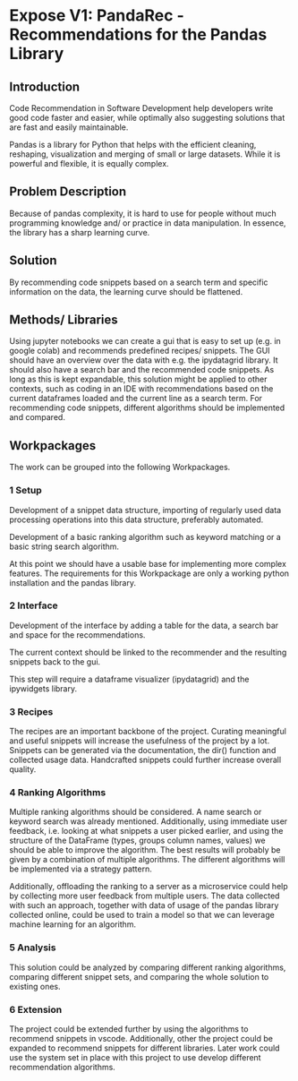 # Expose V1: PandaRec - Recommendations for the Pandas Library

## Introduction

Code Recommendation in Software Development help developers write good code faster and easier, while optimally also suggesting solutions that are fast and easily maintainable.

Pandas is a library for Python that helps with the efficient cleaning, reshaping, visualization and merging of small or large datasets. While it is powerful and flexible, it is equally complex.

## Problem Description

Because of pandas complexity, it is hard to use for people without much programming knowledge and/ or practice in data manipulation. In essence, the library has a sharp learning curve.

## Solution

By recommending code snippets based on a search term and specific information on the data, the learning curve should be flattened.

## Methods/ Libraries

Using jupyter notebooks we can create a gui that is easy to set up (e.g. in google colab) and recommends predefined recipes/ snippets. The GUI should have an overview over the data with e.g. the ipydatagrid library. It should also have a search bar and the recommended code snippets. As long as this is kept expandable, this solution might be applied to other contexts, such as coding in an IDE with recommendations based on the current dataframes loaded and the current line as a search term. For recommending code snippets, different algorithms should be implemented and compared.

## Workpackages

The work can be grouped into the following Workpackages.

### 1 Setup

Development of a snippet data structure, importing of regularly used data processing operations into this data structure, preferably automated.

Development of a basic ranking algorithm such as keyword matching or a basic string search algorithm.

At this point we should have a usable base for implementing more complex features. The requirements for this Workpackage are only a working python installation and the pandas library.

### 2 Interface

Development of the interface by adding a table for the data, a search bar and space for the recommendations.

The current context should be linked to the recommender and the resulting snippets back to the gui.

This step will require a dataframe visualizer (ipydatagrid) and the ipywidgets library.

### 3 Recipes

The recipes are an important backbone of the project. Curating meaningful and useful snippets will increase the usefulness of the project by a lot. Snippets can be generated via the documentation, the dir() function and collected usage data. Handcrafted snippets could further increase overall quality.

### 4 Ranking Algorithms

Multiple ranking algorithms should be considered. A name search or keyword search was already mentioned. Additionally, using immediate user feedback, i.e. looking at what snippets a user picked earlier, and using the structure of the DataFrame (types, groups column names, values) we should be able to improve the algorithm. The best results will probably be given by a combination of multiple algorithms. The different algorithms will be implemented via a strategy pattern.

Additionally, offloading the ranking to a server as a microservice could help by collecting more user feedback from multiple users. The data collected with such an approach, together with data of usage of the pandas library collected online, could be used to train a model so that we can leverage machine learning for an algorithm.

### 5 Analysis

This solution could be analyzed by comparing different ranking algorithms, comparing different snippet sets, and comparing the whole solution to existing ones.

### 6 Extension

The project could be extended further by using the algorithms to recommend snippets in vscode. Additionally, other the project could be expanded to recommend snippets for different libraries. Later work could use the system set in place with this project to use develop different recommendation algorithms.
